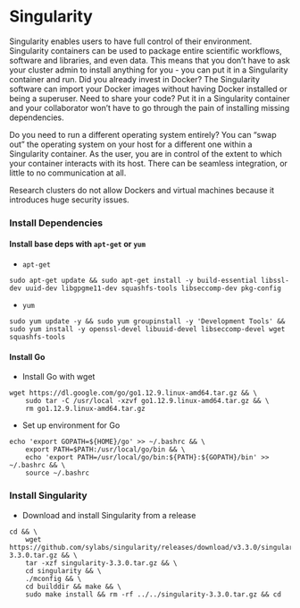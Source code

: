 # Singularity

Singularity enables users to have full control of their environment. Singularity containers can be used to package 
entire scientific workflows, software and libraries, and even data. This means that you don’t have to ask your 
cluster admin to install anything for you - you can put it in a Singularity container and run. 
Did you already invest in Docker? The Singularity software can import your Docker images without having 
Docker installed or being a superuser. Need to share your code? Put it in a Singularity container and 
your collaborator won’t have to go through the pain of installing missing dependencies. 

Do you need to run a different operating system entirely? You can “swap out” the operating system on your host for 
a different one within a Singularity container. As the user, you are in control of the extent to which your container 
interacts with its host. There can be seamless integration, or little to no communication at all.

Research clusters do not allow Dockers and virtual machines because it introduces huge security issues.

### Install Dependencies

#### Install base deps with `apt-get` or `yum`

* `apt-get`
  
```
sudo apt-get update && sudo apt-get install -y build-essential libssl-dev uuid-dev libgpgme11-dev squashfs-tools libseccomp-dev pkg-config
```

* `yum`

````
sudo yum update -y && sudo yum groupinstall -y 'Development Tools' && sudo yum install -y openssl-devel libuuid-devel libseccomp-devel wget squashfs-tools
````

#### Install Go

* Install Go with wget

````
wget https://dl.google.com/go/go1.12.9.linux-amd64.tar.gz && \
    sudo tar -C /usr/local -xzvf go1.12.9.linux-amd64.tar.gz && \
    rm go1.12.9.linux-amd64.tar.gz
````

* Set up environment for Go
````
echo 'export GOPATH=${HOME}/go' >> ~/.bashrc && \
    export PATH=$PATH:/usr/local/go/bin && \
    echo 'export PATH=/usr/local/go/bin:${PATH}:${GOPATH}/bin' >> ~/.bashrc && \
    source ~/.bashrc
````

### Install Singularity

* Download and install Singularity from a release

```
cd && \
    wget https://github.com/sylabs/singularity/releases/download/v3.3.0/singularity-3.3.0.tar.gz && \
    tar -xzf singularity-3.3.0.tar.gz && \
    cd singularity && \
    ./mconfig && \
    cd builddir && make && \
    sudo make install && rm -rf ../../singularity-3.3.0.tar.gz && cd
```

